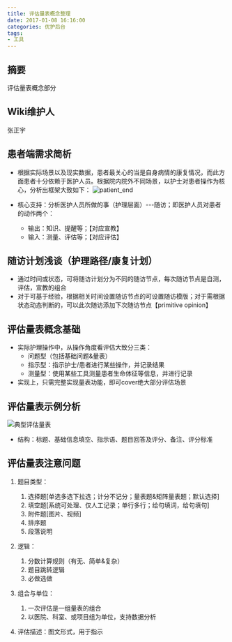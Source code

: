 ```yaml
---
title: 评估量表概念整理
date: 2017-01-08 16:16:00
categories: 优护后台
tags:
- 工具
---
```


## 摘要
 评估量表概念部分
<!--more-->

## Wiki维护人

张正宇

## 患者端需求简析
- 根据实际场景以及现实数据，患者最关心的当是自身病情的康复情况，而此方面患者十分依赖于医护人员。根据院内院外不同场景，以护士对患者操作为核心，分析出框架大致如下：
![patient_end](/media/patient_end.png)


- 核心支持：分析医护人员所做的事（护理层面）---随访；即医护人员对患者的动作两个：
    - 输出：知识、提醒等；【对应宣教】
    - 输入：测量、评估等；【对应评估】

## 随访计划浅谈（护理路径/康复计划）
- 通过时间或状态，可将随访计划分为不同的随访节点，每次随访节点是自测，评估，宣教的组合
- 对于可基于经验，根据相关时间设置随访节点的可设置随访模版；对于需根据状态动态判断的，可以此次随访添加下次随访节点【primitive opinion】

## 评估量表概念基础
- 实际护理操作中，从操作角度看评估大致分三类：
    - 问题型（包括基础问题&量表）
    - 指示型：指示护士/患者进行某些操作，并记录结果
    - 测量型：使用某些工具测量患者生命体征等信息，并进行记录
- 实现上，只需完整实现量表功能，即可cover绝大部分评估场景

## 评估量表示例分析
![典型评估量表](/media/%E5%85%B8%E5%9E%8B%E8%AF%84%E4%BC%B0%E9%87%8F%E8%A1%A8.png)

- 结构：标题、基础信息填空、指示语、题目回答及评分、备注、评分标准

## 评估量表注意问题

1. 题目类型：
    1. 选择题[单选多选下拉选；计分不记分；量表题&矩阵量表题；默认选择]
    2. 填空题[系统可处理、仅人工记录；单行多行；给句填词，给句填句]
    3. 附件题[图片、视频]
    4. 排序题
    5. 段落说明

2. 逻辑：
    1. 分数计算规则（有无、简单&复杂）
    2. 题目跳转逻辑
    3. 必做选做

3. 组合与单位：
    1. 一次评估是一组量表的组合
    2. 以医院、科室、或项目组为单位，支持数据分析

4. 评估描述：图文形式，用于指示




